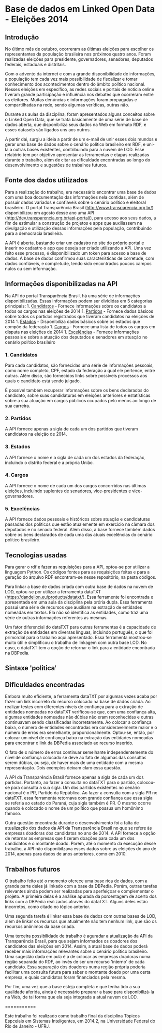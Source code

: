 # Base de dados em Linked Open Data - Eleições 2014

## Introdução

  No último mês de outubro, ocorreram as últimas eleições para escolher os representantes da população brasileira nos próximos quatro anos. Foram realizadas eleições para presidente, governadores, senadores, deputados federais, estaduais e distritais.
  
  Com o advento da internet e com a grande disponibilidade de informações, a população tem cada vez mais possibilidade de fiscalizar e tomar conhecimento dos acontecimentos dentro do âmbito político nacional. Nesses eleições em específico, as redes sociais e portais de notícia online tiveram grande participação e influência nos debates que ocorreram entre os eleitores. Muitas denúncias e informações foram propagadas e compartilhadas na rede, sendo algumas verídicas, outras não.
  
  Durante as aulas da disciplina, foram apresentados alguns conceitos sobre o Linked Open Data, que se trata basicamente de uma série de base de dados aberta, que disponibiliza seus dados na Web em formato RDF, e esses datasets são ligados uns aos outros.
  
  A partir daí, surgiu a ideia a partir de um e-mail de unir esses dois mundos e gerar uma base de dados sobre o cenário político brasileiro em RDF, e uni-la a outras bases existentes, contribuindo para a nuvem de LOD. Esse relatório tem por objetivo apresentar as ferramentas e etapas realizadas durante o trabalho, além de citar as dificuldade encontradas ao longo do desenvolvimento e sugestões de trabalhos futuros.

## Fonte dos dados utilizados

  Para a realização do trabalho, era necessário encontrar uma base de dados com uma boa documentação das informações nela contidas, além de possuir dados variados e confiáveis sobre o cenário político e eleitoral brasileiro. O portal Transparência Brasil (http://www.transparencia.org.br/) disponibilizou em agosto desse ano uma API (http://dev.transparencia.org.br/api-portal/), para acesso aos seus dados, a fim de estimular a construção de projetos e apps que auxiliassem na divulgação e utilização dessas informações pela população, contribuindo para a democracia brasileira.
  
  A API é aberta, bastando criar um cadastro no site do próprio portal e inserir no cadastro o app que deseja ser criado utilizando a API. Uma vez feito esse processo, é disponibilizado um token para acesso a base de dados. A base de dados confirmou suas características de corretude, com dados confiáveis, e completude, tendo sido encontrados poucos campos nulos ou sem informação.

## Informações disponibilizadas na API

  Na API do portal Transparência Brasil, há uma série de informações disponibilizadas. Essas informações podem ser divididas em 5 categorias principais:
    1. [Candidatos](#candidatos) - Fornece informações sobre os candidatos a todos os cargos nas eleições de 2014
    1. [Partidos](#partidos) - Fornece dados básicos sobre todos os partidos registrados que tiveram candidatos na eleições de 2014
    1. [Estados](#estados) - Disponibiliza dados básicos sobre os estados que compõe da federação
    1. [Cargos](#cargos) - Fornece uma lista de todos os cargos em disputa nas eleições de 2014
    1. [Excelências](#excelencias) - Fornece informações pessoais e sobre a atuação dos deputados e senadores em atuação no cenário político brasileiro
    
### 1. Candidatos
 
 Para cada candidatos, são fornecidas uma série de informações pessoais, como nome completo, CPF, estado da federação a qual ele pertence, entre outras. Além disso, são fornecidos links sobre possíveis processos aos quais o candidato está sendo julgado.
 
  É possível também recuperar informações sobre os bens declarados do candidato, sobre suas candidaturas em eleições anteriores e estatísticas sobre a sua atuação em cargos públicos ocupados pelo menos ao longo de sua carreira.
  
### 2. Partidos

  A API fornece apenas a sigla de cada um dos partidos que tiveram candidatos na eleição de 2014.

### 3. Estados

  A API fornece o nome e a sigla de cada um dos estados da federação, incluindo o distrito federal e a própria União.

### 4. Cargos

  A API fornece o nome de cada um dos cargos concorridos nas últimas eleições, incluindo suplentes de senadores, vice-presidentes e vice-governadores.

### 5. Excelências

 A API fornece dados pessoais e históricos sobre atuação e candidaturas passadas dos políticos que estão atualemente em exercício na câmara dos deputados e no senado federal. Além disso, a base fornece também dados sobre os bens declarados de cada uma das atuais excelências do cenário político brasileiro.

## Tecnologias usadas

  Para gerar o rdf e fazer as requisições para a API, optou-se por utilizar a linguagem Python. Os códigos fontes para as requisições feitas e para a geração do arquivo RDF encontram-se nesse repositório, na pasta códigos.
  
  Para linkar a base de dados criada com outra base de dados na nuvem de LOD, optou-se por utilizar a ferramenta dataTXT (https://dandelion.eu/products/datatxt/). Essa ferramente foi encontrada e apresentada em uma aula da disciplina pela prória dupla. Essa ferramenta possui uma série de recursos que auxiliam na extração de entidades nomeadas em textos. Ela não só identifica as entidades, como traz uma série de outras informações referentes as mesmas.
  
  Um fator diferencial do dataTXT para outras ferramentas é a capacidade de extração de entidades em diversas línguas, incluindo português, o que foi primordial para o trabalho aqui apresentado. Essa ferramenta mostrou-se muito útil e simplificou o trabalho de linkagem com outra base LOD. No caso, o dataTXT tem a opção de retornar o link para a entidade encontrada na DBPedia.

## Sintaxe 'politica'

## Dificuldades encontradas

  Embora muito eficiente, a ferramenta dataTXT por algumas vezes acaba por fazer um link incorreto do recurso colocado na base de dados criada. Ao realizar testes com diferentes níveis de confiança para a extração de entidades nomeadas no dataTXT verificou-se que, com uma confiança alta, algumas entidades nomeadas não dúbias não eram reconhecidas e outras continuavam sendo classificadas incorretamente. Ao colocar a confiança baixa, o número de entidades encontradas era consideravelmente maior e o número de erros era semelhante, proporcionalmente. Optou-se, então, por colocar um nível de confiança baixo na extração das entidades nomeadas para encontrar o link da DBPedia associado ao recurso inserido.
  
  O fato de o número de erros continuar semelhante independentemente do nível de confiança colocado se deve ao fato de algumas das consultas serem dúbias, ou seja, de haver mais de uma entidade com a mesma representação. Dois exemplos deixam claro essa questão.
  
  A API da Transparência Brasil fornece apenas a sigla de cada um dos partidos. Portanto, ao fazer a consulta no dataTXT para o partido, colocou-se para consulta a sua sigla. Um dos partidos existentes no cenário nacional é o PR, Partido da República. Ao fazer a consulta com a sigla PR no dataTXT, essa ferramenta retornava com grande confiança que essa sigla se referia ao estado do Paraná, cuja sigla também é PR. O mesmo ocorre quando é colocado o nome de um político que possua um homônimo famoso.
  
  Outra questão encontrada durante o desenvolvimento foi a falta de atualização dos dados da API da Transparência Brasil no que se refere às empresas doadoras dos candidatos no ano de 2014. A API fornece a opção de retornar as empresas que fizeram doações para cada um dos candidatos e o montante doado. Porém, até o momento da execução desse trabalho, a API não disponibilzava esses dados sobre as eleições do ano de 2014, apenas para dados de anos anteriores, como em 2010.

## Trabalhos futuros

  O trabalho feito até o momento oferece uma base rica de dados, com a grande parte deles já linkado com a base da DBPedia. Porém, outras tarefas relevantes ainda podem ser realizadas para aperfeiçoar e complementar o projeto. A primeira delas é a análise apurada da porcentagem de acerto dos links com a DBPedia realizados através do dataTXT. Alguns deles estão incorretos, como citado no tópico anterior.
  
  Uma segunda tarefa é linkar essa base de dados com outras bases de LOD, além de linkar os recursos que atualmente não tem nenhum link, que são os recursos anônimos da base criada.
  
  Uma terceira possibilidade de trabalho é aguradar a atualização da API da Transparência Brasil, para que sejam informados os doadores dos candidatos das eleições em 2014. Assim, a atual base de dados poderá receber mais informações relevantes sobre o cenário político brasileiro. Uma sugestão dada em aula é a de colocar as empresas doadoras numa região separada do RDF, ao invés de ser um recurso 'interno' de cada candidato. Essa separação dos doadores numa região própria poderia facilitar uma consulta futura para saber o montante doado por uma certa empresa, e quais candidatos foram financiados pela mesma.
  
  Por fim, uma vez que a base esteja completa e que tenha tido a sua qualidade aferida, ainda é necessário preparar a base para disponibilizá-la na Web, de tal forma que ela seja integrada a atual nuvem de LOD.

===========

Este trabalho foi realizado como trabalho final da disciplina Tópicos Espceiais em Sistemas Inteligentes, em 2014.2, na Universidade Federal do Rio de Janeiro - UFRJ.
